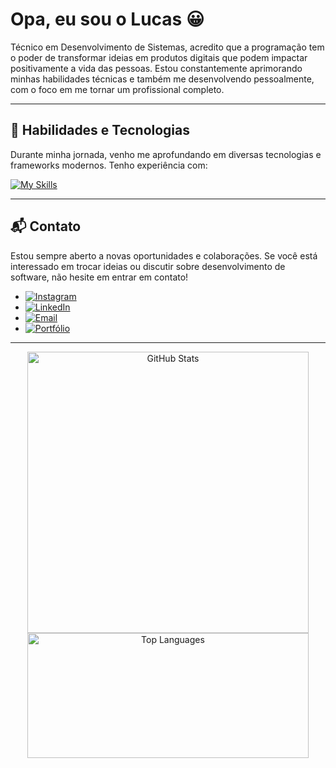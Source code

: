 # Opa, eu sou o Lucas 😀

Técnico em Desenvolvimento de Sistemas, acredito que a programação tem o poder de transformar ideias em produtos digitais que podem impactar positivamente a vida das pessoas. Estou constantemente aprimorando minhas habilidades técnicas e também me desenvolvendo pessoalmente, com o foco em me tornar um profissional completo.

---

## 🚀 Habilidades e Tecnologias

Durante minha jornada, venho me aprofundando em diversas tecnologias e frameworks modernos. Tenho experiência com:

[![My Skills](https://skillicons.dev/icons?i=js,html,css,react,nextjs,typescript,tailwind,docker,git,vue,nodejs,mysql,postgres,adonis,nest,express,adonis,styledcomponents)](https://skillicons.dev)

---

## 📬 Contato

Estou sempre aberto a novas oportunidades e colaborações. Se você está interessado em trocar ideias ou discutir sobre desenvolvimento de software, não hesite em entrar em contato!

- [![Instagram](https://img.shields.io/badge/Instagram-%40lucaspgomes-E4405F?style=for-the-badge&logo=instagram&logoColor=white)](https://www.instagram.com/lucaspgomes_)
- [![LinkedIn](https://img.shields.io/badge/LinkedIn-Lucas_Paulo-0A66C2?style=for-the-badge&logo=linkedin&logoColor=white)](https://www.linkedin.com/in/lucas-paulo-1772b729a/)
- [![Email](https://img.shields.io/badge/Email-lucasdepauloldp1@gmail.com-D14836?style=for-the-badge&logo=gmail&logoColor=white)](mailto:seuemail@exemplo.com)
- [![Portfólio](https://img.shields.io/badge/Portfolio-lucasgms.vercel.app-000000?style=for-the-badge&logo=github&logoColor=white)](https://lucasgms.vercel.app)

---

<div align="center">
  <img src="https://github-readme-stats.vercel.app/api?username=LucasLdp&show_icons=true&count_private=true&hide=prs&theme=dark" alt="GitHub Stats" width="450"/>

  <img src="https://github-readme-stats.vercel.app/api/top-langs/?username=LucasLdp&layout=compact&langs_count=10&theme=dark" alt="Top Languages" width="450" height="200" />
</div>
